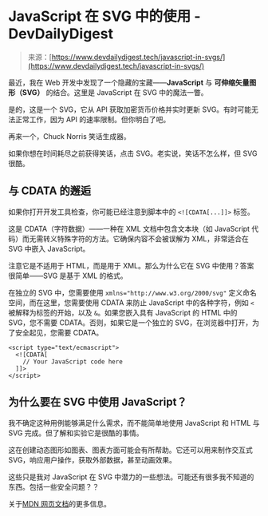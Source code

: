 <!--yml

类别：未分类

日期：2024-05-27 14:40:06

-->

# JavaScript 在 SVG 中的使用 - DevDailyDigest

> 来源：[https://www.devdailydigest.tech/javascript-in-svgs/](https://www.devdailydigest.tech/javascript-in-svgs/)

最近，我在 Web 开发中发现了一个隐藏的宝藏——**JavaScript** 与 **可伸缩矢量图形（SVG）** 的结合。这里是 JavaScript 在 SVG 中的魔法一瞥。

是的，这是一个 SVG，它从 API 获取加密货币价格并实时更新 SVG。有时可能无法正常工作，因为 API 的速率限制。但你明白了吧。

再来一个，Chuck Norris 笑话生成器。

如果你想在时间耗尽之前获得笑话，点击 SVG。老实说，笑话不怎么样，但 SVG 很酷。

## 与 CDATA 的邂逅

如果你打开开发工具检查，你可能已经注意到脚本中的 `<![CDATA[...]]>` 标签。

这是 CDATA（字符数据）——一种在 XML 文档中包含文本块（如 JavaScript 代码）而无需转义特殊字符的方法。它确保内容不会被误解为 XML，非常适合在 SVG 中嵌入 JavaScript。

注意它是不适用于 HTML，而是用于 XML。那么为什么它在 SVG 中使用？答案很简单——SVG 是基于 XML 的格式。

在独立的 SVG 中，您需要使用 `xmlns="http://www.w3.org/2000/svg"` 定义命名空间，而在这里，您需要使用 CDATA 来防止 JavaScript 中的各种字符，例如 `<` 被解释为标签的开始，以及 `&`。如果您嵌入具有 JavaScript 的 HTML 中的 SVG，您不需要 CDATA。否则，如果它是一个独立的 SVG，在浏览器中打开，为了安全起见，您需要 CDATA。

```
<script type="text/ecmascript">
  <![CDATA[
    // Your JavaScript code here
  ]]>
</script>
```

## 为什么要在 SVG 中使用 JavaScript？

我不确定这种用例能够满足什么需求，而不能简单地使用 JavaScript 和 HTML 与 SVG 完成。但了解和实验它是很酷的事情。

这在创建动态图形如图表、图表方面可能会有所帮助。它还可以用来制作交互式 SVG，响应用户操作，获取外部数据，甚至动画效果。

这些只是我对 JavaScript 在 SVG 中潜力的一些想法。可能还有很多我不知道的东西。包括一些安全问题？？

关于[MDN 网页文档](https://developer.mozilla.org/en-US/docs/Web/SVG/Element/script)的更多信息。
